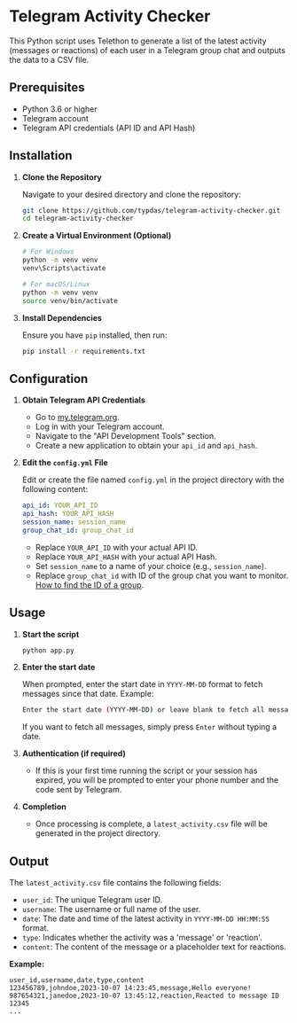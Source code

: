 # Telegram Activity Checker

This Python script uses Telethon to generate a list of the latest activity (messages or reactions) of each user in a Telegram group chat and outputs the data to a CSV file.

## Prerequisites

- Python 3.6 or higher
- Telegram account
- Telegram API credentials (API ID and API Hash)

## Installation

1. **Clone the Repository**

   Navigate to your desired directory and clone the repository:

   ```bash
   git clone https://github.com/typdas/telegram-activity-checker.git
   cd telegram-activity-checker
   ```

2. **Create a Virtual Environment (Optional)**

   ```bash
   # For Windows
   python -m venv venv
   venv\Scripts\activate

   # For macOS/Linux
   python -m venv venv
   source venv/bin/activate
   ```

3. **Install Dependencies**

   Ensure you have `pip` installed, then run:

   ```bash
   pip install -r requirements.txt
   ```

## Configuration

1. **Obtain Telegram API Credentials**

   - Go to [my.telegram.org](https://my.telegram.org).
   - Log in with your Telegram account.
   - Navigate to the "API Development Tools" section.
   - Create a new application to obtain your `api_id` and `api_hash`.

2. **Edit the `config.yml` File**

   Edit or create the file named `config.yml` in the project directory with the following content:

   ```yaml
   api_id: YOUR_API_ID
   api_hash: YOUR_API_HASH
   session_name: session_name
   group_chat_id: group_chat_id
   ```

   - Replace `YOUR_API_ID` with your actual API ID.
   - Replace `YOUR_API_HASH` with your actual API Hash.
   - Set `session_name` to a name of your choice (e.g., `session_name`).
   - Replace `group_chat_id` with ID of the group chat you want to monitor. [How to find the ID of a group](https://stackoverflow.com/a/72649378).

## Usage

1. **Start the script**

   ```bash
   python app.py
   ```

2. **Enter the start date**

    When prompted, enter the start date in `YYYY-MM-DD` format to fetch messages since that date.
    Example:

     ```bash
     Enter the start date (YYYY-MM-DD) or leave blank to fetch all messages: 2023-10-01
     ```

    If you want to fetch all messages, simply press `Enter` without typing a date.

3. **Authentication (if required)**

   - If this is your first time running the script or your session has expired, you will be prompted to enter your phone number and the code sent by Telegram.

4. **Completion**

   - Once processing is complete, a `latest_activity.csv` file will be generated in the project directory.

## Output

The `latest_activity.csv` file contains the following fields:

- `user_id`: The unique Telegram user ID.
- `username`: The username or full name of the user.
- `date`: The date and time of the latest activity in `YYYY-MM-DD HH:MM:SS` format.
- `type`: Indicates whether the activity was a 'message' or 'reaction'.
- `content`: The content of the message or a placeholder text for reactions.

**Example:**

```csv
user_id,username,date,type,content
123456789,johndoe,2023-10-07 14:23:45,message,Hello everyone!
987654321,janedoe,2023-10-07 13:45:12,reaction,Reacted to message ID 12345
...
```
